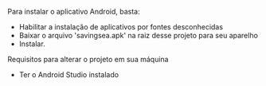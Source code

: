 Para instalar o aplicativo Android, basta:

- Habilitar a instalação de aplicativos por fontes desconhecidas
- Baixar o arquivo 'savingsea.apk' na raiz desse projeto para seu aparelho
- Instalar.


Requisitos para alterar o projeto em sua máquina

- Ter o Android Studio instalado

